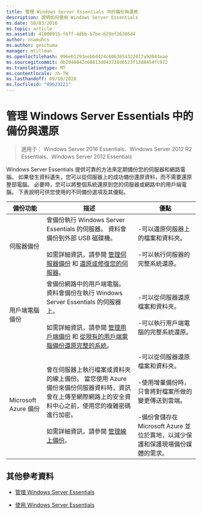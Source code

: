 ```yaml
---
title: 管理 Windows Server Essentials 中的備份與還原
description: 說明如何使用 Windows Server Essentials
ms.date: 10/03/2016
ms.topic: article
ms.assetid: 41000915-f6ff-4dbb-b7be-629ef36386d4
author: nnamuhcs
ms.author: geschuma
manager: mtillman
ms.openlocfilehash: 996eb1293eebbd424c6063654322617a92043eae
ms.sourcegitcommit: db2d46842c68813d043738d6523f13d8454fc972
ms.translationtype: MT
ms.contentlocale: zh-TW
ms.lasthandoff: 09/10/2020
ms.locfileid: "89623221"
---
```

# <a name="manage-backup-and-restore-in-windows-server-essentials"></a>管理 Windows Server Essentials 中的備份與還原

>適用于： Windows Server 2016 Essentials、Windows Server 2012 R2 Essentials、Windows Server 2012 Essentials

 Windows Server Essentials 提供可靠的方法來定期備份您的伺服器和網路電腦。 如果發生資料遺失，您可以從伺服器上的成功備份還原資料，而不需要還原整部電腦。 必要時，您可以將整個系統還原到您的伺服器或網路中的用戶端電腦。 下表說明可供您使用的不同備份選項及其優點。

|備份功能|描述|優點|
|--------------------|-----------------|----------------|
|伺服器備份|會備份執行 Windows Server Essentials 的伺服器。 資料會備份到外部 USB 磁碟機。<br /><br /> 如需詳細資訊，請參閱 [管理伺服器備份](Manage-Server-Backup-in-Windows-Server-Essentials.md) 和 [還原或修復您的伺服器](Restore-or-repair-your-server-running-Windows-Server-Essentials.md)。|-可以還原伺服器上的檔案和資料夾。<br /><br /> -可以執行伺服器的完整系統還原。|
|用戶端電腦備份|會備份網路中的用戶端電腦。 資料會備份在執行 Windows Server Essentials 的伺服器上。<br /><br /> 如需詳細資訊，請參閱 [管理用戶端備份](Manage-Client-Computer-Backup-in-Windows-Server-Essentials.md) 和 [從現有的用戶端電腦備份還原完整的系統](Restore-a-full-system-from-an-existing-client-computer-backup.md)。|-可以從伺服器還原檔案和資料夾。<br /><br /> -可以執行用戶端電腦的完整系統還原。|
| Microsoft Azure 備份|會在伺服器上執行檔案或資料夾的線上備份。 當您使用 Azure 備份來備份伺服器資料時，資訊會在上傳至網際網路上的安全資料中心之前，使用您的複雜密碼進行加密。<br /><br /> 如需詳細資訊，請參閱 [管理線上備份](Manage-Online-Backup-in-Windows-Server-Essentials.md)。|-可以從伺服器還原檔案和資料夾。<br /><br /> -使用增量備份時，只會將對檔案所做的變更傳送到雲端。<br /><br /> -備份會儲存在 Microsoft Azure 並位於異地，以減少保護和保護現場備份媒體的需求。|

## <a name="additional-references"></a>其他參考資料

-   [管理 Windows Server Essentials](Manage-Windows-Server-Essentials.md)

-   [使用 Windows Server Essentials](../use/Use-Windows-Server-Essentials.md)

